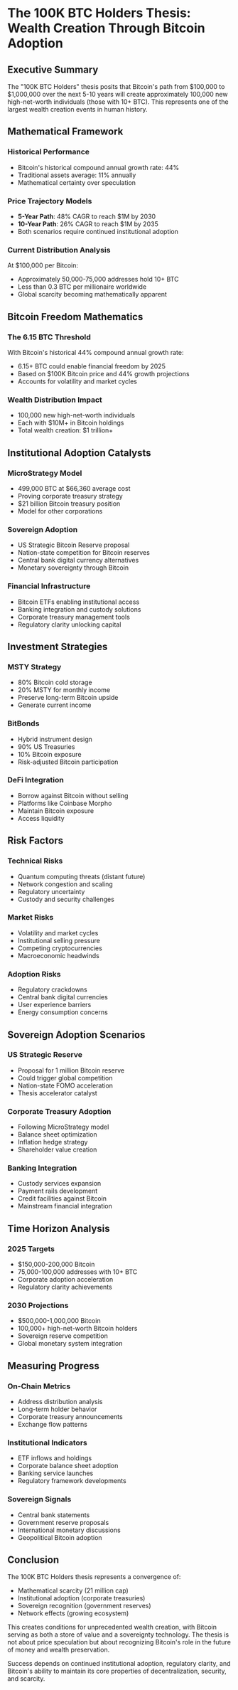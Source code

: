 # The 100K BTC Holders Thesis: Wealth Creation Through Bitcoin Adoption

## Executive Summary

The "100K BTC Holders" thesis posits that Bitcoin's path from $100,000 to $1,000,000 over the next 5-10 years will create approximately 100,000 new high-net-worth individuals (those with 10+ BTC). This represents one of the largest wealth creation events in human history.

## Mathematical Framework

### Historical Performance
- Bitcoin's historical compound annual growth rate: 44%
- Traditional assets average: 11% annually
- Mathematical certainty over speculation

### Price Trajectory Models
- **5-Year Path**: 48% CAGR to reach $1M by 2030
- **10-Year Path**: 26% CAGR to reach $1M by 2035
- Both scenarios require continued institutional adoption

### Current Distribution Analysis
At $100,000 per Bitcoin:
- Approximately 50,000-75,000 addresses hold 10+ BTC
- Less than 0.3 BTC per millionaire worldwide
- Global scarcity becoming mathematically apparent

## Bitcoin Freedom Mathematics

### The 6.15 BTC Threshold
With Bitcoin's historical 44% compound annual growth rate:
- 6.15+ BTC could enable financial freedom by 2025
- Based on $100K Bitcoin price and 44% growth projections
- Accounts for volatility and market cycles

### Wealth Distribution Impact
- 100,000 new high-net-worth individuals
- Each with $10M+ in Bitcoin holdings
- Total wealth creation: $1 trillion+

## Institutional Adoption Catalysts

### MicroStrategy Model
- 499,000 BTC at $66,360 average cost
- Proving corporate treasury strategy
- $21 billion Bitcoin treasury position
- Model for other corporations

### Sovereign Adoption
- US Strategic Bitcoin Reserve proposal
- Nation-state competition for Bitcoin reserves
- Central bank digital currency alternatives
- Monetary sovereignty through Bitcoin

### Financial Infrastructure
- Bitcoin ETFs enabling institutional access
- Banking integration and custody solutions
- Corporate treasury management tools
- Regulatory clarity unlocking capital

## Investment Strategies

### MSTY Strategy
- 80% Bitcoin cold storage
- 20% MSTY for monthly income
- Preserve long-term Bitcoin upside
- Generate current income

### BitBonds
- Hybrid instrument design
- 90% US Treasuries
- 10% Bitcoin exposure
- Risk-adjusted Bitcoin participation

### DeFi Integration
- Borrow against Bitcoin without selling
- Platforms like Coinbase Morpho
- Maintain Bitcoin exposure
- Access liquidity

## Risk Factors

### Technical Risks
- Quantum computing threats (distant future)
- Network congestion and scaling
- Regulatory uncertainty
- Custody and security challenges

### Market Risks
- Volatility and market cycles
- Institutional selling pressure
- Competing cryptocurrencies
- Macroeconomic headwinds

### Adoption Risks
- Regulatory crackdowns
- Central bank digital currencies
- User experience barriers
- Energy consumption concerns

## Sovereign Adoption Scenarios

### US Strategic Reserve
- Proposal for 1 million Bitcoin reserve
- Could trigger global competition
- Nation-state FOMO acceleration
- Thesis accelerator catalyst

### Corporate Treasury Adoption
- Following MicroStrategy model
- Balance sheet optimization
- Inflation hedge strategy
- Shareholder value creation

### Banking Integration
- Custody services expansion
- Payment rails development
- Credit facilities against Bitcoin
- Mainstream financial integration

## Time Horizon Analysis

### 2025 Targets
- $150,000-200,000 Bitcoin
- 75,000-100,000 addresses with 10+ BTC
- Corporate adoption acceleration
- Regulatory clarity achievements

### 2030 Projections
- $500,000-1,000,000 Bitcoin
- 100,000+ high-net-worth Bitcoin holders
- Sovereign reserve competition
- Global monetary system integration

## Measuring Progress

### On-Chain Metrics
- Address distribution analysis
- Long-term holder behavior
- Corporate treasury announcements
- Exchange flow patterns

### Institutional Indicators
- ETF inflows and holdings
- Corporate balance sheet adoption
- Banking service launches
- Regulatory framework developments

### Sovereign Signals
- Central bank statements
- Government reserve proposals
- International monetary discussions
- Geopolitical Bitcoin adoption

## Conclusion

The 100K BTC Holders thesis represents a convergence of:
- Mathematical scarcity (21 million cap)
- Institutional adoption (corporate treasuries)
- Sovereign recognition (government reserves)
- Network effects (growing ecosystem)

This creates conditions for unprecedented wealth creation, with Bitcoin serving as both a store of value and a sovereignty technology. The thesis is not about price speculation but about recognizing Bitcoin's role in the future of money and wealth preservation.

Success depends on continued institutional adoption, regulatory clarity, and Bitcoin's ability to maintain its core properties of decentralization, security, and scarcity. 